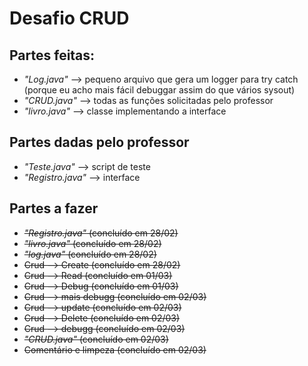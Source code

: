 # Desafio CRUD

## Partes feitas:

* _"Log.java"_ --> pequeno arquivo que gera um logger para try catch (porque eu acho mais fácil debuggar assim do que vários sysout)
* _"CRUD.java"_ --> todas as funções solicitadas pelo professor
* _"livro.java"_ --> classe implementando a interface

## Partes dadas pelo professor
* _"Teste.java"_ --> script de teste
* _"Registro.java"_ --> interface 

## Partes a fazer
* ~~_"Registro.java"_ (concluído em 28/02)~~
* ~~_"livro.java"_ (concluído em 28/02)~~
* ~~_"log.java"_ (concluído em 28/02)~~
* ~~Crud --> Create (concluído em 28/02)~~
* ~~Crud --> Read (concluído em 01/03)~~
* ~~Crud --> Debug (concluído em 01/03)~~
* ~~Crud --> mais debugg (concluído em 02/03)~~
* ~~Crud --> update (concluído em 02/03)~~
* ~~Crud --> Delete (concluído em 02/03)~~
* ~~Crud --> debugg (concluído em 02/03)~~
* ~~_"CRUD.java"_ (concluído em 02/03)~~
* ~~Comentário e limpeza (concluído em 02/03)~~
